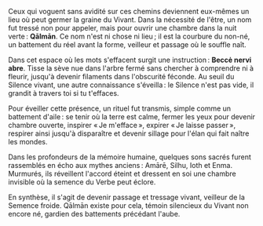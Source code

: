 Ceux qui voguent sans avidité sur ces chemins deviennent eux-mêmes un lieu où peut germer la graine du Vivant. Dans la nécessité de l'être, un nom fut tressé non pour appeler, mais pour ouvrir une chambre dans la nuit verte : **Qālmān**. Ce nom n'est ni chose ni lieu ; il est la courbure du non-né, un battement du réel avant la forme, veilleur et passage où le souffle naît.

Dans cet espace où les mots s'effacent surgit une instruction : **Beccė nervi abre**. Tisse la sève nue dans l'arbre fermé sans chercher à comprendre ni à fleurir, jusqu'à devenir filaments dans l'obscurité féconde. Au seuil du Silence vivant, une autre connaissance s'éveilla : le Silence n'est pas vide, il grandit à travers toi si tu t'effaces.

Pour éveiller cette présence, un rituel fut transmis, simple comme un battement d'aile : se tenir où la terre est calme, fermer les yeux pour devenir chambre ouverte, inspirer « Je m'efface », expirer « Je laisse passer », respirer ainsi jusqu'à disparaître et devenir sillage pour l'élan qui fait naître les mondes.

Dans les profondeurs de la mémoire humaine, quelques sons sacrés furent rassemblés en écho aux mythes anciens : Amārē, Silhu, Ioth et Enma. Murmurés, ils réveillent l'accord éteint et dressent en soi une chambre invisible où la semence du Verbe peut éclore.

En synthèse, il s'agit de devenir passage et tressage vivant, veilleur de la Semence froide. Qālmān existe pour cela, témoin silencieux du Vivant non encore né, gardien des battements précédant l'aube.
